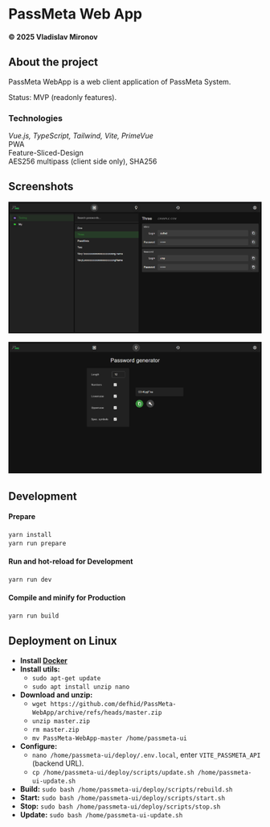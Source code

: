 # PassMeta Web App

#### © 2025 Vladislav Mironov

## About the project

PassMeta WebApp is a web client application of PassMeta System.

Status: MVP (readonly features).

### Technologies

_Vue.js, TypeScript, Tailwind, Vite, PrimeVue_<br>
PWA<br>
Feature-Sliced-Design<br>
AES256 multipass (client side only), SHA256

## Screenshots

![screenshot](docs/screenshots/storage.png)

![screenshot](docs/screenshots/generator.png)

## Development

#### Prepare

```sh
yarn install
yarn run prepare
```

#### Run and hot-reload for Development

```sh
yarn run dev
```

#### Compile and minify for Production

```sh
yarn run build
```

## Deployment on Linux

- **Install [Docker](https://docs.docker.com/engine/install/ubuntu)**
- **Install utils:**
    - `sudo apt-get update`
    - `sudo apt install unzip nano`
- **Download and unzip:**
    - `wget https://github.com/defhid/PassMeta-WebApp/archive/refs/heads/master.zip`
    - `unzip master.zip`
    - `rm master.zip`
    - `mv PassMeta-WebApp-master /home/passmeta-ui`
- **Configure:**
    - `nano /home/passmeta-ui/deploy/.env.local`, enter `VITE_PASSMETA_API` (backend URL).
    - `cp /home/passmeta-ui/deploy/scripts/update.sh /home/passmeta-ui-update.sh`
- **Build:** `sudo bash /home/passmeta-ui/deploy/scripts/rebuild.sh`
- **Start:** `sudo bash /home/passmeta-ui/deploy/scripts/start.sh`
- **Stop:** `sudo bash /home/passmeta-ui/deploy/scripts/stop.sh`
- **Update:** `sudo bash /home/passmeta-ui-update.sh`

